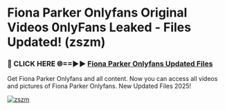 # Fiona Parker Onlyfans Original Videos 0nlyFans Leaked - Files Updated! (zszm)

<h3>🔴 CLICK HERE 🌐==►► <a href="https://tinyurl.com/ms9xzufz" rel="nofollow">Fiona Parker Onlyfans Updated Files</a></h3>

Get Fiona Parker Onlyfans and all content. Now you can access all videos and pictures of Fiona Parker Onlyfans. New Updated Files 2025!

[![zszm](https://i.imgur.com/ppqm5kG.gif)](https://tinyurl.com/ms9xzufz)
